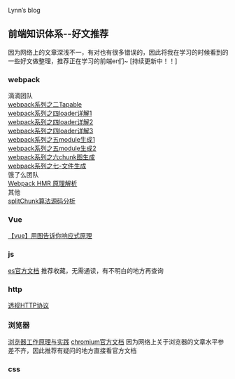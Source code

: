 Lynn’s blog
## 前端知识体系--好文推荐
因为网络上的文章深浅不一，有对也有很多错误的，因此将我在学习的时候看到的一些好文做整理，推荐正在学习的前端er们~
[持续更新中！！]
### webpack

滴滴团队  
[webpack系列之二Tapable](https://juejin.im/post/6844903750729990152)  
[webpack系列之四loader详解1](https://juejin.im/post/6844903780769595405)  
[webpack系列之四loader详解2](https://juejin.im/post/6844903780777984008)  
[webpack系列之四loader详解3](https://juejin.im/post/6844903780778000398)  
[webpack系列之五module生成1](https://juejin.im/post/6844903830266576909)  
[webpack系列之五module生成2](https://juejin.im/post/6844903833445859335)  
[webpack系列之六chunk图生成](https://juejin.im/post/6844903864592777229)  
[webpack系列之七-文件生成](https://juejin.im/post/6844903925179482119)  
饿了么团队  
[Webpack HMR 原理解析](https://zhuanlan.zhihu.com/p/30669007)  
其他  
[splitChunk算法源码分析](https://juejin.im/post/6844903990455435277)  

### Vue
[【vue】用图告诉你响应式原理](https://juejin.cn/post/6844903870661918727)
### js
[es官方文档](https://tc39.es/ecma262/#sec-intro)
推荐收藏，无需通读，有不明白的地方再查询
### http
[透视HTTP协议](https://time.geekbang.org/column/intro/189)

### 浏览器
[浏览器工作原理与实践](https://time.geekbang.org/column/intro/100033601)
[chromium官方文档](https://www.chromium.org/developers/design-documents)
因为网络上关于浏览器的文章水平参差不齐，因此推荐有疑问的地方直接看官方文档

### css

